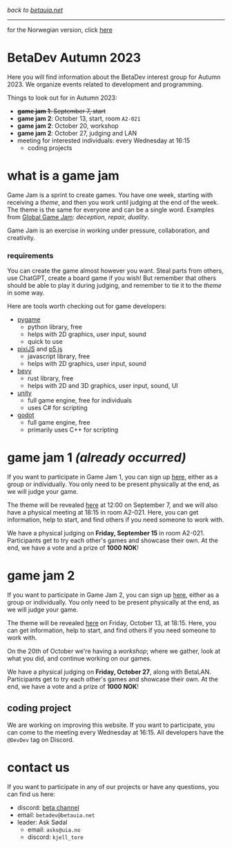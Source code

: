 *back to [betauia.net](../index.html)*

---

for the Norwegian version, click [here](betadev-2023h.html)

# BetaDev Autumn 2023
Here you will find information about the BetaDev interest group for Autumn 2023. We organize events related to development and programming.

Things to look out for in Autumn 2023:
- ~~**game jam 1**: September 7, start~~
- **game jam 2**: October 13, start, room `A2-021`
- **game jam 2**: October 20, workshop
- **game jam 2**: October 27, judging and LAN
- meeting for interested individuals: every Wednesday at 16:15
    - coding projects

# what is a game jam
Game Jam is a sprint to create games. You have one week, starting with receiving a *theme*, and then you work until judging at the end of the week. The theme is the same for everyone and can be a single word. Examples from [Global Game Jam](https://globalgamejam.org/history): *deception, repair, duality*.

Game Jam is an exercise in working under pressure, collaboration, and creativity.

### requirements
You can create the game almost however you want. Steal parts from others, use ChatGPT, create a board game if you wish! But remember that others should be able to play it during judging, and remember to tie it to the *theme* in some way.

Here are tools worth checking out for game developers:
- [pygame](https://www.pygame.org/)
    - python library, free
    - helps with 2D graphics, user input, sound
    - quick to use
- [pixiJS](https://pixijs.com/) and [p5.js](https://p5js.org/)
    - javascript library, free
    - helps with 2D graphics, user input, sound
- [bevy](https://bevyengine.org/)
    - rust library, free
    - helps with 2D and 3D graphics, user input, sound, UI
- [unity](https://unity.com/)
    - full game engine, free for individuals
    - uses C# for scripting
- [godot](https://godotengine.org/)
    - full game engine, free
    - primarily uses C++ for scripting

# game jam 1 *(already occurred)*

If you want to participate in Game Jam 1, you can sign up [here](https://forms.office.com/e/Eze1w2mi2P), either as a group or individually. You only need to be present physically at the end, as we will judge your game.

The theme will be revealed [here](tema.html) at 12:00 on September 7, and we will also have a physical meeting at 18:15 in room A2-021. Here, you can get information, help to start, and find others if you need someone to work with.

We have a physical judging on **Friday, September 15** in room A2-021. Participants get to try each other's games and showcase their own. At the end, we have a vote and a prize of **1000 NOK**!

# game jam 2
If you want to participate in Game Jam 2, you can sign up [here](https://forms.office.com/e/8J70KKnmjL), either as a group or individually. You only need to be present physically at the end, as we will judge your game.

The theme will be revealed [here](tema2.html) on Friday, October 13, at 18:15. Here, you can get information, help to start, and find others if you need someone to work with.

On the 20th of October we're having a *workshop*; where we gather, look at what you did, and continue working on our games.

We have a physical judging on **Friday, October 27**, along with BetaLAN. Participants get to try each other's games and showcase their own. At the end, we have a vote and a prize of **1000 NOK**!

## coding project
We are working on improving this website. If you want to participate, you can come to the meeting every Wednesday at 16:15. All developers have the `@DevDev` tag on Discord.

# contact us
If you want to participate in any of our projects or have any questions, you can find us here:
- discord: [beta channel](https://discord.gg/v8b6ZrQ")
- email: `betadev@betauia.net`
- leader: Ask Sødal
    - email: `asks@uia.no`
    - discord: `kjell_tore`

